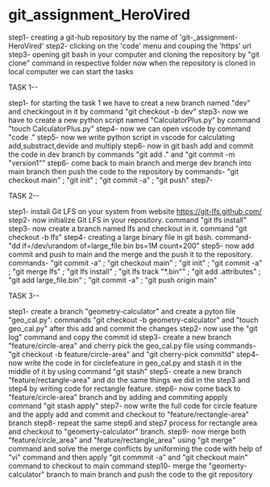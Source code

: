 # git_assignment_HeroVired
step1- creating a git-hub repository by the name of 'git-_assignment-HeroVired'
step2- clicking on the 'code' menu and couping the 'https' url
step3- opening git bash in your computer and cloning the repository by "git clone" command in respective folder
now when the repository is cloned in local computer we can start the tasks

TASK 1--

step1- for starting the task 1 we have to creat a new branch named "dev" and checkingout in it by command "git checkout -b dev"
step3- now we have to create a new python script named "CalculatorPlus.py" by               command "touch CalculatorPlus.py"
step4- now we can open vscode by command "code ."
step5- now we write python script in vscode for calculating add,substract,devide and multiply
step6- now in git bash add and commit the code in dev branch by commands "git add ." and "git commit -m "version1""
step6- come back to main branch and merge dev branch into main branch then push the code to the repository by commands- "git checkout main" ; "git init" ; "git commit -a" ; "git push"
step7- 


TASK 2--

step1- install Git LFS on your system from website https://git-lfs.github.com/
step2- now initialize Git LFS in your repository. command "git lfs install"
step3- now create a branch named lfs and checkout in it. command "git checkout -b lfs"
step4- creating a large binary file in git bash. command- "dd if=/dev/urandom of=large_file.bin bs=1M count=200"
step5- now add commit and push to main and the merge and the push it to the repository. commands- "git commit -a" ; "git checkout main" ; "git init" ; "git commit -a" ; "git merge lfs" ; "git lfs install" ; "git lfs track "*.bin"" ; "git add .attributes" ; "git add large_file.bin" ; "git commit -a" ; "git push origin main"


TASK 3--

step1- create a branch "geometry-calculator" and create a pyton file "geo_cal.py".      commands "git checkout -b geometry-calculator" and "touch geo_cal.py" after this add and commit the changes
step2- now use the "git log" command and copy the commit id
step3- create a new branch "feature/circle-area" and cherry pick the geo_cal.py file using commands- "git checkout -b feature/circle-area" and "git cherry-pick commitId"
step4- now write the code in for circlefeature in geo_cal.py and stash it in the middle of it by using command "git stash"
step5- create a new branch "feature/rectangle-area" and do the same things we did in the step3 and step4 by writing code for rectangle feature.
step6- now come back to "feature/circle-area" branch and by adding and commiting appply command "git stash apply"
step7- now write the full code for circle feature and the apply add and commit and checkout to "feature/rectangle-area" branch
step8- repeat the same step6 and step7 process for rectangle area and checkout to "geomerty-calculator" branch.
step9- now merge both "feature/circle_area" and "feature/rectangle_area" using "git merge" command and solve the merge conflicts by uniforming the code with help of "vi" command and then apply "git commmit -a" and "git checkout main" command to checkout to main command
step10- merge the "geomerty-calculator" branch to main branch and push the code to the git repository
